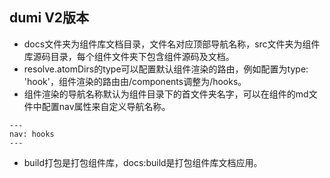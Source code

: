 ## dumi V2版本
- docs文件夹为组件库文档目录，文件名对应顶部导航名称，src文件夹为组件库源码目录，每个组件文件夹下包含组件源码及文档。
- resolve.atomDirs的type可以配置默认组件渲染的路由，例如配置为type: 'hook'，组件渲染的路由由/components调整为/hooks。
- 组件渲染的导航名称默认为组件目录下的首文件夹名字，可以在组件的md文件中配置nav属性来自定义导航名称。
```
---
nav: hooks
---
```
- build打包是打包组件库，docs:build是打包组件库文档应用。